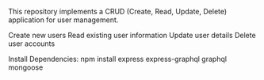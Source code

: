 This repository implements a CRUD (Create, Read, Update, Delete) application for user management.

Create new users
Read existing user information
Update user details
Delete user accounts


Install Dependencies:
npm install express express-graphql graphql mongoose

